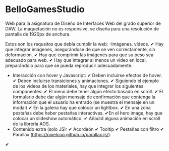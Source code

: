 # BelloGamesStudio
Web para la asignatura de Diseño de Interfaces Web del grado superior de DAW.
La maquetación no es responsive, se diseña para una resolución de pantalla de 1920px de anchura.

Estos son los requsitos que debía cumplir la web:
-Imágenes, vídeos.
✔ Hay que integrar imágenes, asegurándose de que se ven correctamente, sin
deformación.
✔ Hay que comprimir las imágenes para que su peso sea adecuado para web.
✔ Hay que integrar al menos un vídeo en local, preparándolo para que se pueda
reproducir adecuadamente.
- Interacción con hover y Javascript:
✔ Deben incluirse efectos de hover.
✔ Deben incluirse transiciones y animaciones.
✔ Siguiendo el ejemplo de los vídeos de los materiales, hay que integrar los
siguientes componentes:
✔ El menú debe tener algún efecto basado en scroll.
✔ El formulario debe dar algún mensaje de confirmación que contenga la
información que el usuario ha entrado (se muestra el mensaje en un
modal)
✔ En la galería hay que colocar un lightbox.
✔ En una zona pestañas debe haber pestañas interactivas.
✔En el hero image, hay que colocar un slideshow automático.
✔ Añadid alguna animación en scroll de la librería AOS.
- Contenido extra (solo JS):
✔ Acordeón
✔ Tooltip
✔ Pestañas con filtro
✔ Parallax (https://pixelcoq.github.io/parallax.js/).

✔